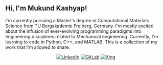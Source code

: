 ##                                                            Hi, I'm Mukund Kashyap!
<!--
**MukundKashyap97/MukundKashyap97** is a ✨ _special_ ✨ repository because its `README.md` (this file) appears on your GitHub profile.
<!--
Here are some ideas to get you started:
- 🔭 I’m currently working on ...
- 🌱 I’m currently learning ...
- 👯 I’m looking to collaborate on ...
- 🤔 I’m looking for help with ...
- 💬 Ask me about ...
- 📫 How to reach me: ...
- 😄 Pronouns: ...
- ⚡ Fun fact: ...
-->
I'm currently pursuing a Master's degree in Computational Materials Science from TU Bergakademie Freiberg, Germany. I'm mostly excited about the infusion of ever-evolving programming paradigms into engineering disciplines related to Mechanical engineering. Currently, I'm learning to code in Python, C++, and MATLAB. This is a collection of my work that I'm allowed to share. 


<p align="center">
  <a href="https://www.linkedin.com/in/vmkyedunuthala/"><img src="https://img.shields.io/badge/LinkedIn--_.svg?style=flat-square&color=0077B5&logo=linkedin" alt="LinkedIn"></a>
  <a href="https://gitlab.com/MukundKashyap97"><img src="https://img.shields.io/badge/GitLab--_.svg?style=flat-square&color=FCA121&logo=gitlab" alt="GitLab"></a>
  <a href="https://www.xing.com/profile/VenkataMukundKashyap_Yedunuthala"><img src="https://img.shields.io/badge/Xing--_.svg?style=flat-square&color=006567&logo=xing" alt="Xing"></a>
</p>
